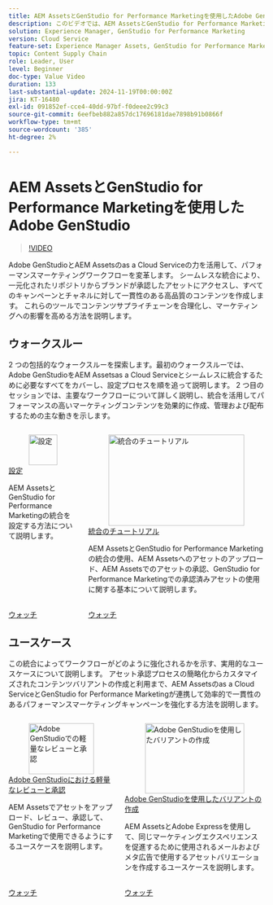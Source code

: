 ```yaml
---
title: AEM AssetsとGenStudio for Performance Marketingを使用したAdobe GenStudio
description: このビデオでは、AEM AssetsとGenStudio for Performance Marketingの統合により、ブランド承認済みアセットの一元的なリポジトリーにチームがアクセスできるようにする方法を説明し、すべてのチャネルとキャンペーンにわたって一貫性のあるコンテンツを確保します。
solution: Experience Manager, GenStudio for Performance Marketing
version: Cloud Service
feature-set: Experience Manager Assets, GenStudio for Performance Marketing
topic: Content Supply Chain
role: Leader, User
level: Beginner
doc-type: Value Video
duration: 133
last-substantial-update: 2024-11-19T00:00:00Z
jira: KT-16480
exl-id: 091852ef-cce4-40dd-97bf-f0deee2c99c3
source-git-commit: 6eefbeb882a857dc17696181dae7898b91b0866f
workflow-type: tm+mt
source-wordcount: '385'
ht-degree: 2%

---
```


# AEM AssetsとGenStudio for Performance Marketingを使用したAdobe GenStudio

>[!VIDEO](https://video.tv.adobe.com/v/3439263/?learn=on)

Adobe GenStudioとAEM Assetsのas a Cloud Serviceの力を活用して、パフォーマンスマーケティングワークフローを変革します。 シームレスな統合により、一元化されたリポジトリからブランドが承認したアセットにアクセスし、すべてのキャンペーンとチャネルに対して一貫性のある高品質のコンテンツを作成します。 これらのツールでコンテンツサプライチェーンを合理化し、マーケティングへの影響を高める方法を説明します。

## ウォークスルー

2 つの包括的なウォークスルーを探索します。最初のウォークスルーでは、Adobe GenStudioをAEM Assetsas a Cloud Serviceとシームレスに統合するために必要なすべてをカバーし、設定プロセスを順を追って説明します。 2 つ目のセッションでは、主要なワークフローについて詳しく説明し、統合を活用してパフォーマンスの高いマーケティングコンテンツを効果的に作成、管理および配布するための主な動きを示します。

<!-- CARDS 

* https://experienceleague.adobe.com/en/docs/integrations-learn/experience-cloud/tutorials/genstudio-for-performance-marketing-experience-manager/setup
    {title=Set up}
    {cta=Learn}
    {image=https://experienceleague.adobe.com/en/docs/integrations-learn/experience-cloud/solution-categories/media_1f4cfd2b3f7e2e83862f8a00ce6fc4cd4b21650d1.png?width=2000&format=webply&optimize=medium}
* https://experienceleague.adobe.com/en/docs/integrations-learn/experience-cloud/tutorials/genstudio-for-performance-marketing-experience-manager/integration-walkthrough
    {title=Integration walkthrough}

-->
<!-- START CARDS HTML - DO NOT MODIFY BY HAND -->
<div class="columns">
    <div class="column is-half-tablet is-half-desktop is-one-third-widescreen" aria-label="Set up">
        <div class="card" style="height: 100%; display: flex; flex-direction: column; height: 100%;">
            <div class="card-image">
                <figure class="image x-is-16by9">
                    <a href="https://experienceleague.adobe.com/en/docs/integrations-learn/experience-cloud/tutorials/genstudio-for-performance-marketing-experience-manager/setup" title="設定" target="_blank" rel="referrer">
                        <img class="is-bordered-r-small" src="https://experienceleague.adobe.com/en/docs/integrations-learn/experience-cloud/solution-categories/media_1f4cfd2b3f7e2e83862f8a00ce6fc4cd4b21650d1.png?width=400&format=webply&optimize=medium" alt="設定"
                             style="width: 100%; aspect-ratio: 16 / 9; object-fit: cover; overflow: hidden; display: block; margin: auto;">
                    </a>
                </figure>
            </div>
            <div class="card-content is-padded-small" style="display: flex; flex-direction: column; flex-grow: 1; justify-content: space-between;">
                <div class="top-card-content">
                    <p class="headline is-size-6 has-text-weight-bold">
                        <a href="https://experienceleague.adobe.com/en/docs/integrations-learn/experience-cloud/tutorials/genstudio-for-performance-marketing-experience-manager/setup" target="_blank" rel="referrer" title="設定">設定</a>
                    </p>
                    <p class="is-size-6">AEM AssetsとGenStudio for Performance Marketingの統合を設定する方法について説明します。</p>
                </div>
                <a href="https://experienceleague.adobe.com/en/docs/integrations-learn/experience-cloud/tutorials/genstudio-for-performance-marketing-experience-manager/setup" target="_blank" rel="referrer" class="spectrum-Button spectrum-Button--outline spectrum-Button--primary spectrum-Button--sizeM" style="align-self: flex-start; margin-top: 1rem;">
                    <span class="spectrum-Button-label has-no-wrap has-text-weight-bold"> ウォッチ </span>
                </a>
            </div>
        </div>
    </div>
    <div class="column is-half-tablet is-half-desktop is-one-third-widescreen" aria-label="Integration walkthrough">
        <div class="card" style="height: 100%; display: flex; flex-direction: column; height: 100%;">
            <div class="card-image">
                <figure class="image x-is-16by9">
                    <a href="https://experienceleague.adobe.com/en/docs/integrations-learn/experience-cloud/tutorials/genstudio-for-performance-marketing-experience-manager/integration-walkthrough" title="統合のチュートリアル" target="_blank" rel="referrer">
                        <img class="is-bordered-r-small" src="https://video.tv.adobe.com/v/3439264/?format=jpeg&nocache=1732112027882" alt="統合のチュートリアル"
                             style="width: 100%; aspect-ratio: 16 / 9; object-fit: cover; overflow: hidden; display: block; margin: auto;">
                    </a>
                </figure>
            </div>
            <div class="card-content is-padded-small" style="display: flex; flex-direction: column; flex-grow: 1; justify-content: space-between;">
                <div class="top-card-content">
                    <p class="headline is-size-6 has-text-weight-bold">
                        <a href="https://experienceleague.adobe.com/en/docs/integrations-learn/experience-cloud/tutorials/genstudio-for-performance-marketing-experience-manager/integration-walkthrough" target="_blank" rel="referrer" title="統合のチュートリアル"> 統合のチュートリアル </a>
                    </p>
                    <p class="is-size-6">AEM AssetsとGenStudio for Performance Marketingの統合の使用、AEM Assetsへのアセットのアップロード、AEM Assetsでのアセットの承認、GenStudio for Performance Marketingでの承認済みアセットの使用に関する基本について説明します。</p>
                </div>
                <a href="https://experienceleague.adobe.com/en/docs/integrations-learn/experience-cloud/tutorials/genstudio-for-performance-marketing-experience-manager/integration-walkthrough" target="_blank" rel="referrer" class="spectrum-Button spectrum-Button--outline spectrum-Button--primary spectrum-Button--sizeM" style="align-self: flex-start; margin-top: 1rem;">
                    <span class="spectrum-Button-label has-no-wrap has-text-weight-bold"> ウォッチ </span>
                </a>
            </div>
        </div>
    </div>
</div>
<!-- END CARDS HTML - DO NOT MODIFY BY HAND -->

## ユースケース

この統合によってワークフローがどのように強化されるかを示す、実用的なユースケースについて説明します。 アセット承認プロセスの簡略化からカスタマイズされたコンテンツバリアントの作成と利用まで、AEM Assetsのas a Cloud ServiceとGenStudio for Performance Marketingが連携して効率的で一貫性のあるパフォーマンスマーケティングキャンペーンを強化する方法を説明します。


<!-- CARDS 

* https://experienceleague.adobe.com/en/docs/integrations-learn/experience-cloud/tutorials/genstudio-for-performance-marketing-experience-manager/use-case-1
* https://experienceleague.adobe.com/en/docs/integrations-learn/experience-cloud/tutorials/genstudio-for-performance-marketing-experience-manager/use-case-2

-->
<!-- START CARDS HTML - DO NOT MODIFY BY HAND -->
<div class="columns">
    <div class="column is-half-tablet is-half-desktop is-one-third-widescreen" aria-label="Lightweight review and approval in Adobe GenStudio">
        <div class="card" style="height: 100%; display: flex; flex-direction: column; height: 100%;">
            <div class="card-image">
                <figure class="image x-is-16by9">
                    <a href="https://experienceleague.adobe.com/en/docs/integrations-learn/experience-cloud/tutorials/genstudio-for-performance-marketing-experience-manager/use-case-1" title="Adobe GenStudioでの軽量なレビューと承認" target="_blank" rel="referrer">
                        <img class="is-bordered-r-small" src="https://video.tv.adobe.com/v/3439265/?format=jpeg&nocache=1732112029889" alt="Adobe GenStudioでの軽量なレビューと承認"
                             style="width: 100%; aspect-ratio: 16 / 9; object-fit: cover; overflow: hidden; display: block; margin: auto;">
                    </a>
                </figure>
            </div>
            <div class="card-content is-padded-small" style="display: flex; flex-direction: column; flex-grow: 1; justify-content: space-between;">
                <div class="top-card-content">
                    <p class="headline is-size-6 has-text-weight-bold">
                        <a href="https://experienceleague.adobe.com/en/docs/integrations-learn/experience-cloud/tutorials/genstudio-for-performance-marketing-experience-manager/use-case-1" target="_blank" rel="referrer" title="Adobe GenStudioでの軽量なレビューと承認">Adobe GenStudioにおける軽量なレビューと承認 </a>
                    </p>
                    <p class="is-size-6">AEM Assetsでアセットをアップロード、レビュー、承認して、GenStudio for Performance Marketingで使用できるようにするユースケースを説明します。</p>
                </div>
                <a href="https://experienceleague.adobe.com/en/docs/integrations-learn/experience-cloud/tutorials/genstudio-for-performance-marketing-experience-manager/use-case-1" target="_blank" rel="referrer" class="spectrum-Button spectrum-Button--outline spectrum-Button--primary spectrum-Button--sizeM" style="align-self: flex-start; margin-top: 1rem;">
                    <span class="spectrum-Button-label has-no-wrap has-text-weight-bold"> ウォッチ </span>
                </a>
            </div>
        </div>
    </div>
    <div class="column is-half-tablet is-half-desktop is-one-third-widescreen" aria-label="Create variants with Adobe GenStudio">
        <div class="card" style="height: 100%; display: flex; flex-direction: column; height: 100%;">
            <div class="card-image">
                <figure class="image x-is-16by9">
                    <a href="https://experienceleague.adobe.com/en/docs/integrations-learn/experience-cloud/tutorials/genstudio-for-performance-marketing-experience-manager/use-case-2" title="Adobe GenStudioを使用したバリアントの作成" target="_blank" rel="referrer">
                        <img class="is-bordered-r-small" src="https://video.tv.adobe.com/v/3439266/?format=jpeg&nocache=1732112029524" alt="Adobe GenStudioを使用したバリアントの作成"
                             style="width: 100%; aspect-ratio: 16 / 9; object-fit: cover; overflow: hidden; display: block; margin: auto;">
                    </a>
                </figure>
            </div>
            <div class="card-content is-padded-small" style="display: flex; flex-direction: column; flex-grow: 1; justify-content: space-between;">
                <div class="top-card-content">
                    <p class="headline is-size-6 has-text-weight-bold">
                        <a href="https://experienceleague.adobe.com/en/docs/integrations-learn/experience-cloud/tutorials/genstudio-for-performance-marketing-experience-manager/use-case-2" target="_blank" rel="referrer" title="Adobe GenStudioを使用したバリアントの作成">Adobe GenStudioを使用したバリアントの作成 </a>
                    </p>
                    <p class="is-size-6">AEM AssetsとAdobe Expressを使用して、同じマーケティングエクスペリエンスを促進するために使用されるメールおよびメタ広告で使用するアセットバリエーションを作成するユースケースを説明します。</p>
                </div>
                <a href="https://experienceleague.adobe.com/en/docs/integrations-learn/experience-cloud/tutorials/genstudio-for-performance-marketing-experience-manager/use-case-2" target="_blank" rel="referrer" class="spectrum-Button spectrum-Button--outline spectrum-Button--primary spectrum-Button--sizeM" style="align-self: flex-start; margin-top: 1rem;">
                    <span class="spectrum-Button-label has-no-wrap has-text-weight-bold"> ウォッチ </span>
                </a>
            </div>
        </div>
    </div>
</div>
<!-- END CARDS HTML - DO NOT MODIFY BY HAND -->


